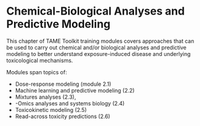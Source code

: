 # Chemical-Biological Analyses and Predictive Modeling


This chapter of TAME Toolkit training modules covers approaches that can be used to carry out chemical and/or biological analyses and predictive modeling to better understand exposure-induced disease and underlying toxicological mechanisms. 

Modules span topics of: 

+ Dose-response modeling (module 2.1)
+ Machine learning and predictive modeling (2.2)
+ Mixtures analyses (2.3), 
+ -Omics analyses and systems biology (2.4)
+ Toxicokinetic modeling (2.5)
+ Read-across toxicity predictions (2.6)
